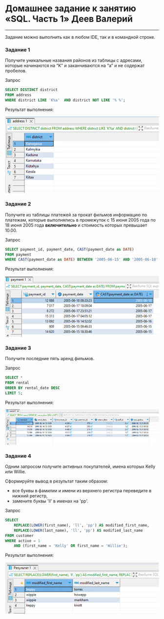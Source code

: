 # Домашнее задание к занятию «SQL. Часть 1» Деев Валерий

---

Задание можно выполнить как в любом IDE, так и в командной строке.

### Задание 1

Получите уникальные названия районов из таблицы с адресами, которые начинаются на “K” и заканчиваются на “a” и не содержат пробелов.

Запрос
```sql
SELECT DISTINCT district
FROM address
WHERE district LIKE 'K%a'  AND district NOT LIKE '% %';
```
Результат выполнения:

![Alt текст](https://github.com/KrasavaXR/Netologi/blob/main/12.3.1.png)

### Задание 2

Получите из таблицы платежей за прокат фильмов информацию по платежам, которые выполнялись в промежуток с 15 июня 2005 года по 18 июня 2005 года **включительно** и стоимость которых превышает 10.00.

Запрос
```sql
SELECT payment_id, payment_date, CAST(payment_date as DATE)
FROM payment
WHERE CAST(payment_date as DATE) BETWEEN '2005-06-15' AND '2005-06-18' AND amount > 10.00;
```
Результат выполнения:

![Alt текст](https://github.com/KrasavaXR/Netologi/blob/main/12.3.2.png)

### Задание 3

Получите последние пять аренд фильмов.

Запрос
```sql
SELECT *
FROM rental
ORDER BY rental_date DESC
LIMIT 5;
```
Результат выполнения:

![Alt текст](https://github.com/KrasavaXR/Netologi/blob/main/12.3.3.png)

### Задание 4

Одним запросом получите активных покупателей, имена которых Kelly или Willie. 

Сформируйте вывод в результат таким образом:
- все буквы в фамилии и имени из верхнего регистра переведите в нижний регистр,
- замените буквы 'll' в именах на 'pp'.

Запрос
```sql
SELECT
    REPLACE(LOWER(first_name), 'll', 'pp') AS modified_first_name,
    REPLACE(LOWER(last_name), 'll', 'pp') AS modified_last_name
FROM customer
WHERE active = 1
    AND (first_name = 'Kelly' OR first_name = 'Willie');
```
Результат выполнения:

![Alt текст](https://github.com/KrasavaXR/Netologi/blob/main/12.3.4.png)
